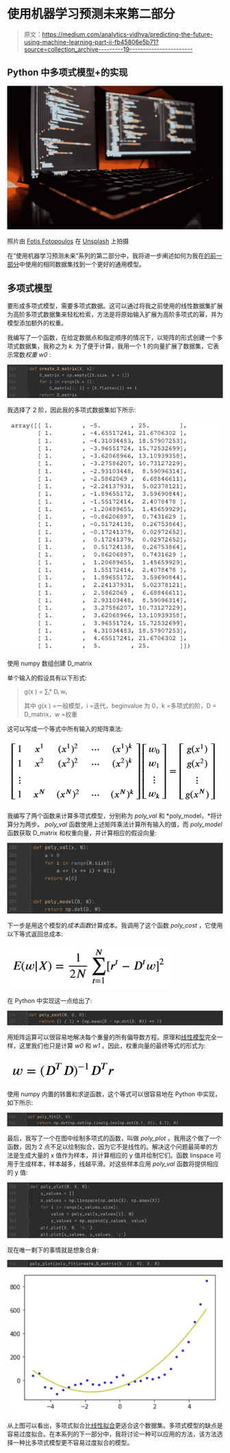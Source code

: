 # 使用机器学习预测未来第二部分

> 原文：<https://medium.com/analytics-vidhya/predicting-the-future-using-machine-learning-part-ii-fb45806e5b71?source=collection_archive---------19----------------------->

## Python 中多项式模型+的实现

![](img/c5a44bd277ae977576676361de34a7ca.png)

照片由 [Fotis Fotopoulos](https://unsplash.com/@ffstop?utm_source=medium&utm_medium=referral) 在 [Unsplash](https://unsplash.com?utm_source=medium&utm_medium=referral) 上拍摄

在“使用机器学习预测未来”系列的第二部分中，我将进一步阐述如何为我在[的前一部分](https://minasuntea.medium.com/predicting-the-future-using-machine-learning-part-i-48da5d48a40f)中使用的相同数据集找到一个更好的通用模型。

## 多项式模型

要形成多项式模型，需要多项式数据。这可以通过将我之前使用的线性数据集扩展为高阶多项式数据集来轻松检索，方法是将原始输入扩展为高阶多项式的幂，并为模型添加额外的权重。

我编写了一个函数，在给定数据点和指定顺序的情况下，以矩阵的形式创建一个多项式数据集，我称之为 *k.* 为了便于计算，我用一个 1 的向量扩展了数据集，它表示常数*权重 w0* :

![](img/08d12b74ca73e98bdd9c313d278a86e1.png)

我选择了 2 阶，因此我的多项式数据集如下所示:

![](img/10a24861bdc282312a886b8482231c06.png)

使用 numpy 数组创建 D_matrix

单个输入的假设具有以下形式:

> g(x ) *=* ∑ᵢᵏ Dᵢ wᵢ
> 
> 其中 g(x ) =一般模型，i =迭代，beginvalue 为 0，k =多项式的阶，D = D_matrix，w =权重

这可以写成一个等式中所有输入的矩阵乘法:

![](img/e8760899c22e892f9cb87655c535cb27.png)

我编写了两个函数来计算多项式模型，分别称为 *poly_val* 和 *poly_model，*将计算分为两步。 *poly_val* 函数使用上述矩阵乘法计算所有输入的值，而 *poly_model* 函数获取 D_matrix 和权重向量，并计算相应的假设向量:

![](img/d044dff3d89ba6ff952502f1411a0929.png)

下一步是用这个模型的*成本函数*计算成本。我调用了这个函数 *poly_cost* ，它使用以下等式返回总成本:

![](img/91dac45f5614052e48baa2a7d1379714.png)

在 Python 中实现这一点给出了:

![](img/00b1dacfed2ce977e23a5d14ed2c342f.png)

用矩阵运算可以很容易地解决每个重量的所有偏导数方程。原理和[线性模型](https://minasuntea.medium.com/predicting-the-future-using-machine-learning-part-i-48da5d48a40f)完全一样，这里我们也只是计算 *w0* 和 *w1* 。因此，权重向量的最终等式的形式为:

![](img/7a27b91b5a21ef6628646c9396d8e099.png)

使用 numpy 内置的转置和求逆函数，这个等式可以很容易地在 Python 中实现，如下所示:

![](img/ae1b77321bdd3980f763e8b3ae73949c.png)

最后，我写了一个在图中绘制多项式的函数，叫做 *poly_plot* 。我用这个做了一个函数，因为 2 点不足以绘制拟合，因为它不是线性的。解决这个问题最简单的方法是生成大量的 x 值作为样本，并计算相应的 y 值并绘制它们。函数 linspace 可用于生成样本，样本越多，线越平滑。对这些样本应用 *poly_val* 函数将提供相应的 y 值:

![](img/ef3178909223622f669f9cdcc36fdc23.png)

现在唯一剩下的事情就是想象合身:

![](img/7ba9e722c649a5c960989927b23a60ec.png)![](img/413bf62ff32ae05f91be46675aeb5d6d.png)

从上图可以看出，多项式拟合比[线性拟合](https://minasuntea.medium.com/predicting-the-future-using-machine-learning-part-i-48da5d48a40f)更适合这个数据集。多项式模型的缺点是容易过度拟合。在本系列的下一部分中，我将讨论一种可以应用的方法，该方法选择一种比多项式模型更不容易过度拟合的模型。
